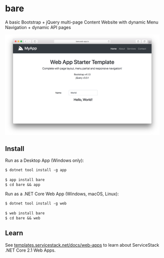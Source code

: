 # bare

A basic Bootstrap + jQuery multi-page Content Website with dynamic Menu Navigation + dynamic API pages

[![](https://raw.githubusercontent.com/NetCoreApps/TemplatePages/master/src/wwwroot/assets/img/screenshots/bare.png)](http://bare.web-app.io)

## Install

Run as a Desktop App (Windows only):

    $ dotnet tool install -g app

    $ app install bare
    $ cd bare && app

Run as a .NET Core Web App (Windows, macOS, Linux):

    $ dotnet tool install -g web

    $ web install bare
    $ cd bare && web

## Learn

See [templates.servicestack.net/docs/web-apps](http://templates.servicestack.net/docs/web-apps) to learn about ServiceStack .NET Core 2.1 Web Apps.
